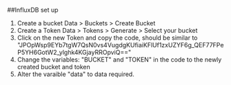##InfluxDB set up

1. Create a bucket
    Data > Buckets > Create Bucket
2. Create a Token
    Data > Tokens > Generate > Select your bucket
3. Click on the new Token and copy the code, should be similar to 
"JPOpWsp9EYb7tgW7QsN0vs4VugdgKUfiaiKFlUf1zxUZYF6g_QEF77FPeP5YH6GotW2_ylghk4KGjayRROpviQ=="
4. Change the variables: "BUCKET" and "TOKEN" in the code to the newly created bucket and token
5. Alter the varaible "data" to data required.